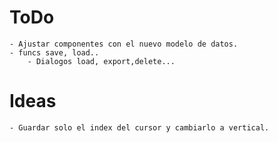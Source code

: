 # ToDo
    - Ajustar componentes con el nuevo modelo de datos.
    - funcs save, load..
        - Dialogos load, export,delete...
# Ideas
    - Guardar solo el index del cursor y cambiarlo a vertical.